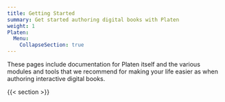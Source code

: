 ```yaml
---
title: Getting Started
summary: Get started authoring digital books with Platen
weight: 1
Platen:
  Menu:
    CollapseSection: true
---
```


These pages include documentation for Platen itself and the various modules and tools that we
recommend for making your life easier as when authoring interactive digital books.

{{< section >}}

